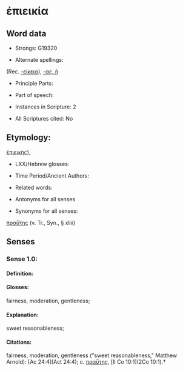 # ἐπιεικία

<!-- Status: S2=NeedsEdits -->
<!-- Lexica used for edits:   -->

## Word data

* Strongs: G19320

* Alternate spellings:

(Rec. [-είκεια]()), [-ας, ἡ]() 

* Principle Parts: 


* Part of speech: 


* Instances in Scripture: 2

* All Scriptures cited: No

## Etymology: 

[ἐπιεικής]()), 

* LXX/Hebrew glosses: 


* Time Period/Ancient Authors: 


* Related words: 

* Antonyms for all senses

* Synonyms for all senses: 

 [πραΰτης](../G42400/01.md) (v. Tr., Syn., § xliii)

## Senses 


### Sense  1.0: 

#### Definition: 

#### Glosses: 

fairness, moderation, gentleness; 

#### Explanation: 

sweet reasonableness; 

#### Citations: 

fairness, moderation, gentleness ("sweet reasonableness," Matthew Arnold): [Ac 24:4](Act 24:4); c. [πραΰτης](), [II Co 10:1](2Co 10:1).†
